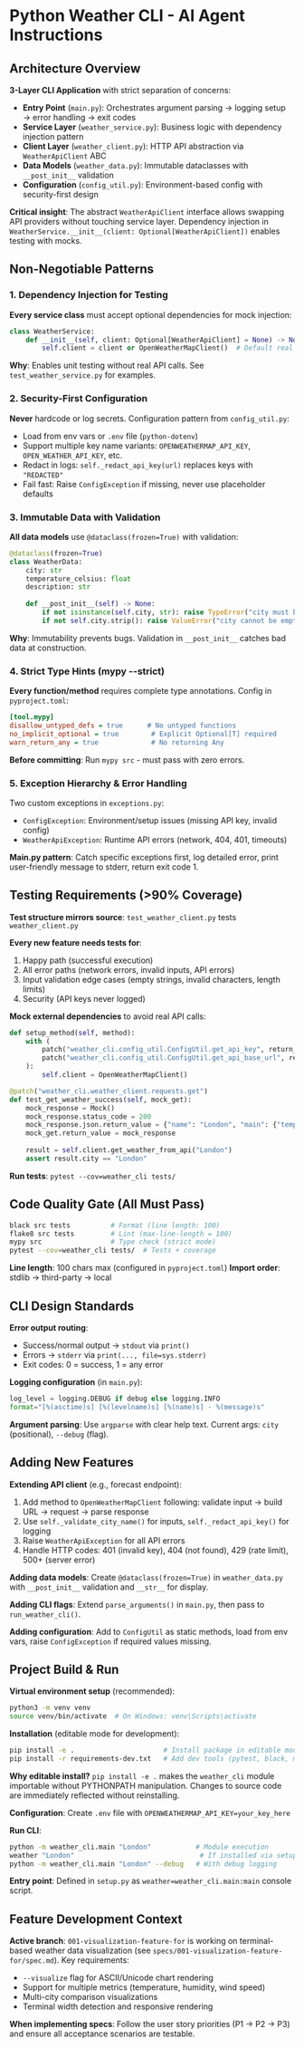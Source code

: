 # Python Weather CLI - AI Agent Instructions

## Architecture Overview

**3-Layer CLI Application** with strict separation of concerns:
- **Entry Point** (`main.py`): Orchestrates argument parsing → logging setup → error handling → exit codes
- **Service Layer** (`weather_service.py`): Business logic with dependency injection pattern
- **Client Layer** (`weather_client.py`): HTTP API abstraction via `WeatherApiClient` ABC
- **Data Models** (`weather_data.py`): Immutable dataclasses with `__post_init__` validation
- **Configuration** (`config_util.py`): Environment-based config with security-first design

**Critical insight**: The abstract `WeatherApiClient` interface allows swapping API providers without touching service layer. Dependency injection in `WeatherService.__init__(client: Optional[WeatherApiClient])` enables testing with mocks.

## Non-Negotiable Patterns

### 1. Dependency Injection for Testing
**Every service class** must accept optional dependencies for mock injection:
```python
class WeatherService:
    def __init__(self, client: Optional[WeatherApiClient] = None) -> None:
        self.client = client or OpenWeatherMapClient()  # Default real implementation
```
**Why**: Enables unit testing without real API calls. See `test_weather_service.py` for examples.

### 2. Security-First Configuration
**Never** hardcode or log secrets. Configuration pattern from `config_util.py`:
- Load from env vars or `.env` file (`python-dotenv`)
- Support multiple key name variants: `OPENWEATHERMAP_API_KEY`, `OPEN_WEATHER_API_KEY`, etc.
- Redact in logs: `self._redact_api_key(url)` replaces keys with `"REDACTED"`
- Fail fast: Raise `ConfigException` if missing, never use placeholder defaults

### 3. Immutable Data with Validation
**All data models** use `@dataclass(frozen=True)` with validation:
```python
@dataclass(frozen=True)
class WeatherData:
    city: str
    temperature_celsius: float
    description: str
    
    def __post_init__(self) -> None:
        if not isinstance(self.city, str): raise TypeError("city must be a string")
        if not self.city.strip(): raise ValueError("city cannot be empty")
```
**Why**: Immutability prevents bugs. Validation in `__post_init__` catches bad data at construction.

### 4. Strict Type Hints (mypy --strict)
**Every function/method** requires complete type annotations. Config in `pyproject.toml`:
```ini
[tool.mypy]
disallow_untyped_defs = true      # No untyped functions
no_implicit_optional = true        # Explicit Optional[T] required
warn_return_any = true             # No returning Any
```
**Before committing**: Run `mypy src` - must pass with zero errors.

### 5. Exception Hierarchy & Error Handling
Two custom exceptions in `exceptions.py`:
- `ConfigException`: Environment/setup issues (missing API key, invalid config)
- `WeatherApiException`: Runtime API errors (network, 404, 401, timeouts)

**Main.py pattern**: Catch specific exceptions first, log detailed error, print user-friendly message to stderr, return exit code 1.

## Testing Requirements (>90% Coverage)

**Test structure mirrors source**: `test_weather_client.py` tests `weather_client.py`

**Every new feature needs tests for**:
1. Happy path (successful execution)
2. All error paths (network errors, invalid inputs, API errors)
3. Input validation edge cases (empty strings, invalid characters, length limits)
4. Security (API keys never logged)

**Mock external dependencies** to avoid real API calls:
```python
def setup_method(self, method):
    with (
        patch("weather_cli.config_util.ConfigUtil.get_api_key", return_value="test_key"),
        patch("weather_cli.config_util.ConfigUtil.get_api_base_url", return_value="https://api.openweathermap.org/data/2.5"),
    ):
        self.client = OpenWeatherMapClient()

@patch("weather_cli.weather_client.requests.get")
def test_get_weather_success(self, mock_get):
    mock_response = Mock()
    mock_response.status_code = 200
    mock_response.json.return_value = {"name": "London", "main": {"temp": 15.5}, "weather": [{"description": "partly cloudy"}]}
    mock_get.return_value = mock_response
    
    result = self.client.get_weather_from_api("London")
    assert result.city == "London"
```

**Run tests**: `pytest --cov=weather_cli tests/`

## Code Quality Gate (All Must Pass)

```bash
black src tests          # Format (line length: 100)
flake8 src tests         # Lint (max-line-length = 100)
mypy src                 # Type check (strict mode)
pytest --cov=weather_cli tests/  # Tests + coverage
```

**Line length**: 100 chars max (configured in `pyproject.toml`)
**Import order**: stdlib → third-party → local

## CLI Design Standards

**Error output routing**:
- Success/normal output → `stdout` via `print()`
- Errors → `stderr` via `print(..., file=sys.stderr)`
- Exit codes: 0 = success, 1 = any error

**Logging configuration** (in `main.py`):
```python
log_level = logging.DEBUG if debug else logging.INFO
format="[%(asctime)s] [%(levelname)s] [%(name)s] - %(message)s"
```

**Argument parsing**: Use `argparse` with clear help text. Current args: `city` (positional), `--debug` (flag).

## Adding New Features

**Extending API client** (e.g., forecast endpoint):
1. Add method to `OpenWeatherMapClient` following: validate input → build URL → request → parse response
2. Use `self._validate_city_name()` for inputs, `self._redact_api_key()` for logging
3. Raise `WeatherApiException` for all API errors
4. Handle HTTP codes: 401 (invalid key), 404 (not found), 429 (rate limit), 500+ (server error)

**Adding data models**: Create `@dataclass(frozen=True)` in `weather_data.py` with `__post_init__` validation and `__str__` for display.

**Adding CLI flags**: Extend `parse_arguments()` in `main.py`, then pass to `run_weather_cli()`.

**Adding configuration**: Add to `ConfigUtil` as static methods, load from env vars, raise `ConfigException` if required values missing.

## Project Build & Run

**Virtual environment setup** (recommended):
```bash
python3 -m venv venv
source venv/bin/activate  # On Windows: venv\Scripts\activate
```

**Installation** (editable mode for development):
```bash
pip install -e .                      # Install package in editable mode
pip install -r requirements-dev.txt   # Add dev tools (pytest, black, mypy, flake8)
```

**Why editable install?** `pip install -e .` makes the `weather_cli` module importable without PYTHONPATH manipulation. Changes to source code are immediately reflected without reinstalling.

**Configuration**: Create `.env` file with `OPENWEATHERMAP_API_KEY=your_key_here`

**Run CLI**:
```bash
python -m weather_cli.main "London"           # Module execution
weather "London"                               # If installed via setup.py
python -m weather_cli.main "London" --debug   # With debug logging
```

**Entry point**: Defined in `setup.py` as `weather=weather_cli.main:main` console script.

## Feature Development Context

**Active branch**: `001-visualization-feature-for` is working on terminal-based weather data visualization (see `specs/001-visualization-feature-for/spec.md`). Key requirements:
- `--visualize` flag for ASCII/Unicode chart rendering
- Support for multiple metrics (temperature, humidity, wind speed)
- Multi-city comparison visualizations
- Terminal width detection and responsive rendering

**When implementing specs**: Follow the user story priorities (P1 → P2 → P3) and ensure all acceptance scenarios are testable.
